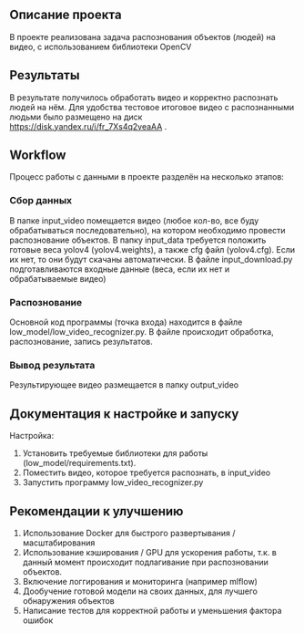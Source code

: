 ## Описание проекта
В проекте реализована задача распознования объектов (людей) на видео, с использованием библиотеки OpenCV

## Результаты
В результате получилось обработать видео и корректно распознать людей на нём. Для удобства тестовое итоговое видео с распознанными людьми было размещено на диск https://disk.yandex.ru/i/fr_7Xs4q2veaAA . 

## Workflow
Процесс работы с данными в проекте разделён на несколько этапов:
### Сбор данных
В папке input_video помещается видео (любое кол-во, все буду обрабатываться последовательно), на котором необходимо провести распознование объектов.
В папку input_data требуется положить готовые веса yolov4 (yolov4.weights), а также cfg файл (yolov4.cfg). Если их нет, то они будут скачаны автоматически.
В файле input_download.py подготавливаются входные данные (веса, если их нет и обрабатываемые видео)
### Распознование
Основной код программы (точка входа) находится в файле low_model/low_video_recognizer.py. В файле происходит обработка, распознование, запись результатов.
### Вывод результата
Результирующее видео размещается в папку output_video

## Документация к настройке и запуску
Настройка:
1. Установить требуемые библиотеки для работы (low_model/requirements.txt).
2. Поместить видео, которое требуется распознать, в input_video
3. Запустить программу low_video_recognizer.py

## Рекомендации к улучшению
1. Использование Docker для быстрого развертывания / масштабирования
2. Использование кэширования / GPU для ускорения работы, т.к. в данный момент происходит подлагивание при распозновании объектов.
3. Включение логгирования и мониторинга (например mlflow)
4. Дообучение готовой модели на своих данных, для лучшего обнаружения объектов
5. Написание тестов для корректной работы и уменьшения фактора ошибок
